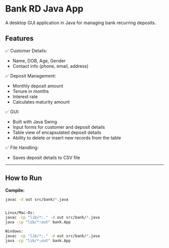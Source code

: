 # Bank RD Java App

A desktop GUI application in Java for managing bank recurring deposits.

## Features

✅ Customer Details:
- Name, DOB, Age, Gender
- Contact info (phone, email, address)

✅ Deposit Management:
- Monthly deposit amount
- Tenure in months
- Interest rate
- Calculates maturity amount

✅ GUI:
- Built with Java Swing
- Input forms for customer and deposit details
- Table view of encapsulated deposit details
- Ability to delete or insert new records from the table

✅ File Handling:
- Saves deposit details to CSV file

---

## How to Run

**Compile:**

```bash
javac -d out src/bank/*.java


Linux/Mac-Os:
javac -cp "lib/*:." -d out src/bank/*.java
java -cp "lib/*:out" bank.App

Windows:
javac -cp "lib/*;." -d out src/bank/*.java
java -cp "lib/*;out" bank.App




